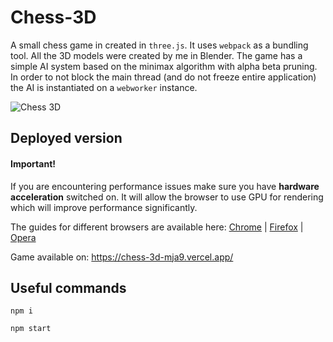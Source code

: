 # Chess-3D
A small chess game in created in `three.js`. It uses `webpack` as a bundling tool. All the 3D models were created by me in Blender. The game has a simple AI system based on the minimax algorithm with
alpha beta pruning. In order to not block the main thread (and do not freeze entire application) the AI is instantiated on a `webworker` instance.

![Chess 3D](https://user-images.githubusercontent.com/37155981/189495404-d5f2da23-fa9c-49eb-8980-7d8dd977f332.gif)

## Deployed version
#### Important!
If you are encountering performance issues make sure you have **hardware acceleration** switched on. It will allow the browser to use GPU for rendering which will improve performance significantly. 

The guides for different browsers are available here:
[Chrome](https://help.clickup.com/hc/en-us/articles/6327835447191-Enable-hardware-acceleration-in-Google-Chrome) | [Firefox](https://support.mozilla.org/en-US/kb/performance-settings) | [Opera](https://windowsreport.com/opera-browser-hardware-acceleration/)

Game available on: https://chess-3d-mja9.vercel.app/

## Useful commands

```
npm i

npm start
```
